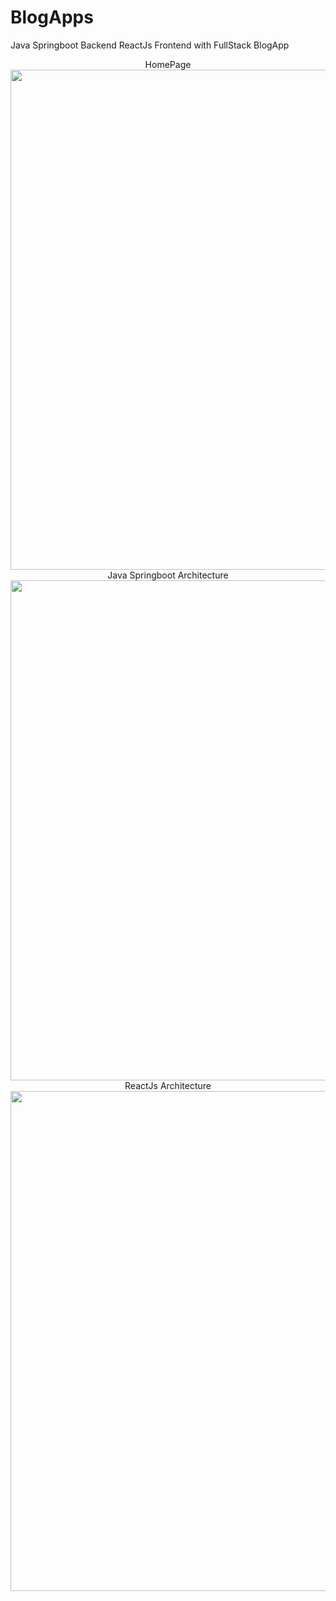 # BlogApps
Java Springboot  Backend ReactJs Frontend with FullStack BlogApp 

<div align="center">
HomePage
<br>
<img src ="https://github.com/oguzhanmavii/BlogApps/assets/77650437/178d1bf1-979d-43d2-9163-f9fcd989ce7d" width="1400" height="800">
<br>
Java Springboot Architecture
<br> 
<img src ="https://github.com/oguzhanmavii/BlogApps/assets/77650437/6d785101-4617-494f-a1eb-ed857e7cc071" width="1400" height="800">
<br>
ReactJs Architecture
<br> 
<img src ="https://github.com/oguzhanmavii/BlogApps/assets/77650437/1b5681cc-7852-418a-ae66-19f3fe44ae29" width="1400" height="800">
</div>
